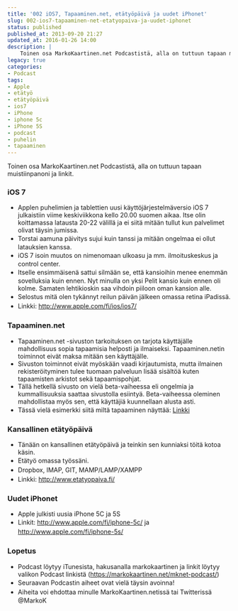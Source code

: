 ```yaml
---
title: '002 iOS7, Tapaaminen.net, etätyöpäivä ja uudet iPhonet'
slug: 002-ios7-tapaaminen-net-etatyopaiva-ja-uudet-iphonet
status: published
published_at: 2013-09-20 21:27
updated_at: 2016-01-26 14:00
description: |
    Toinen osa MarkoKaartinen.net Podcastistä, alla on tuttuun tapaan muistiinpanoni ja linkit. iOS 7 Applen puhelimien ja tablettien uusi käyttöjärjestelmäversio iOS 7 julkaistiin viime keskiviikkona kello 20.00 suomen aikaa. Itse olin koittamassa latausta 20-22 välillä ja ei siitä mitään tullut kun palvelimet olivat täysin jumissa. Torstai aamuna päivitys sujui kuin tanssi ja mitään ongelmaa ei ollut… Jatka lukemista 002 iOS7, Tapaaminen.net, etätyöpäivä ja uudet iPhonet
legacy: true
categories:
- Podcast
tags:
- Apple
- etätyö
- etätyöpäivä
- ios7
- iPhone
- iphone 5c
- iPhone 5S
- podcast
- puhelin
- tapaaminen
---
```


<p>Toinen osa MarkoKaartinen.net Podcastistä, alla on tuttuun tapaan muistiinpanoni ja linkit.</p>
<h3>iOS 7</h3>
<ul>
<li>Applen puhelimien ja tablettien uusi käyttöjärjestelmäversio iOS 7 julkaistiin viime keskiviikkona kello 20.00 suomen aikaa. Itse olin koittamassa latausta 20-22 välillä ja ei siitä mitään tullut kun palvelimet olivat täysin jumissa.</li>
<li><span style="line-height: 1.5;">Torstai aamuna päivitys sujui kuin tanssi ja mitään ongelmaa ei ollut latauksien kanssa.</span></li>
<li><span style="line-height: 1.5;">iOS 7 isoin muutos on nimenomaan ulkoasu ja mm. ilmoituskeskus ja control center.</span></li>
<li><span style="line-height: 1.5;">Itselle ensimmäisenä sattui silmään se, että kansioihin menee enemmän sovelluksia kuin ennen. Nyt minulla on yksi Pelit kansio kuin ennen oli kolme. Samaten lehtikioskin saa vihdoin piiloon oman kansion alle.</span></li>
<li><span style="line-height: 1.5;">Selostus mitä olen tykännyt reilun päivän jälkeen omassa retina iPadissä.</span></li>
<li><span style="line-height: 1.5;">Linkki: <a href="http://www.apple.com/fi/ios/ios7/" target="_blank">http://www.apple.com/fi/ios/ios7/</a></span></li>
</ul>
<h3>Tapaaminen.net</h3>
<ul>
<li>Tapaaminen.net -sivuston tarkoituksen on tarjota käyttäjälle mahdollisuus sopia tapaamisia helposti ja ilmaiseksi. Tapaaminen.netin toiminnot eivät maksa mitään sen käyttäjälle.</li>
<li>Sivuston toiminnot eivät myöskään vaadi kirjautumista, mutta ilmainen rekisteröityminen tulee tuomaan palveluun lisää sisältöä kuten tapaamisten arkistot sekä tapaamispohjat.</li>
<li>Tällä hetkellä sivusto on vielä beta-vaiheessa eli ongelmia ja kummallisuuksia saattaa sivustolla esiintyä. Beta-vaiheessa oleminen mahdollistaa myös sen, että käyttäjiä kuunnellaan alusta asti.</li>
<li><span style="line-height: 1.5;">Tässä vielä esimerkki siitä miltä tapaaminen näyttää: <a href="http://tapaaminen.net/nayta/4e49cf541f4de7284c3d8042312b0a75ccb5ea75" target="_blank">Linkki</a></span></li>
</ul>
<h3>Kansallinen etätyöpäivä</h3>
<ul>
<li>Tänään on kansallinen etätyöpäivä ja teinkin sen kunniaksi töitä kotoa käsin.</li>
<li><span style="line-height: 1.5;">Etätyö omassa työssäni.</span></li>
<li><span style="line-height: 1.5;">Dropbox, IMAP, GIT, MAMP/LAMP/XAMPP</span></li>
<li><span style="line-height: 1.5;">Linkki: <a href="http://www.etatyopaiva.fi/" target="_blank">http://www.etatyopaiva.fi/</a></span></li>
</ul>
<h3>Uudet iPhonet</h3>
<ul>
<li>Apple julkisti uusia iPhone 5C ja 5S</li>
<li><span style="line-height: 1.5;">Linkit: <a href="http://www.apple.com/fi/iphone-5c/" target="_blank">http://www.apple.com/fi/iphone-5c/</a> ja <a href="http://www.apple.com/fi/iphone-5s/" target="_blank">http://www.apple.com/fi/iphone-5s/</a></span></li>
</ul>
<h3>Lopetus</h3>
<ul>
<li>Podcast löytyy iTunesista, hakusanalla markokaartinen ja linkit löytyy valikon Podcast linkistä (<a href="https://markokaartinen.net/mknet-podcast/" target="_blank">https://markokaartinen.net/mknet-podcast/</a>)</li>
<li><span style="line-height: 1.5;">Seuraavan Podcastin aiheet ovat vielä täysin avoinna!</span></li>
<li><span style="line-height: 1.5;">Aiheita voi ehdottaa minulle MarkoKaartinen.netissä tai Twitterissä @MarkoK</span></li>
</ul>